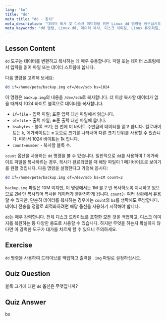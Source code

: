 ```yaml
---
lang: "ko"
title: "dd"
meta_title: "dd - 장치"
meta_description: "데이터 복사 및 디스크 이미징을 위한 Linux dd 명령을 배우십시오. if, of, bs 와 같은 옵션을 이해하십시오. Linux 데이터 관리 여정을 시작하십시오!"
meta_keywords: "dd 명령, Linux dd, 데이터 복사, 디스크 이미징, Linux 튜토리얼, 초보자, 가이드, 데이터 백업"
---
```


## Lesson Content

`dd` 도구는 데이터를 변환하고 복사하는 데 매우 유용합니다. 파일 또는 데이터 스트림에서 입력을 읽어 파일 또는 데이터 스트림에 씁니다.

다음 명령을 고려해 보세요:

```bash
dd if=/home/pete/backup.img of=/dev/sdb bs=1024
```

이 명령은 `backup.img`의 내용을 `/dev/sdb`로 복사합니다. 더 이상 복사할 데이터가 없을 때까지 1024 바이트 블록으로 데이터를 복사합니다.

- `if=file` - 입력 파일; 표준 입력 대신 파일에서 읽습니다.
- `of=file` - 출력 파일; 표준 출력 대신 파일에 씁니다.
- `bs=bytes` - 블록 크기; 한 번에 이 바이트 수만큼의 데이터를 읽고 씁니다. 킬로바이트는 `k`, 메가바이트는 `m` 등으로 크기를 나타내어 다른 크기 단위를 사용할 수 있습니다. 따라서 1024 바이트는 1k 입니다.
- `count=number` - 복사할 블록 수.

`count` 옵션을 사용하는 `dd` 명령을 볼 수 있습니다. 일반적으로 `dd`를 사용하여 1 메가바이트 파일을 복사하려는 경우, 복사가 완료되었을 때 해당 파일이 1 메가바이트로 보이기를 원할 것입니다. 다음 명령을 실행한다고 가정해 봅시다:

```bash
dd if=/home/pete/backup.img of=/dev/sdb bs=1M count=2
```

`backup.img` 파일은 10M 이지만, 이 명령에서는 1M 를 2 번 복사하도록 지시하고 있으므로 2M 만 복사되어 복사된 데이터가 불완전하게 됩니다. `count`는 여러 상황에서 유용할 수 있지만, 단순히 데이터를 복사하는 경우에는 `count`와 `bs`를 생략해도 무방합니다. 데이터 전송을 정말로 최적화하려면 해당 옵션을 사용하기 시작해야 합니다.

`dd`는 매우 강력합니다. 전체 디스크 드라이브를 포함한 모든 것을 백업하고, 디스크 이미지를 복원하는 등 다양한 용도로 사용할 수 있습니다. 하지만 무엇을 하는지 확실하지 않다면 이 강력한 도구가 대가를 치르게 할 수 있으니 주의하세요.

## Exercise

`dd` 명령을 사용하여 드라이브를 백업하고 출력을 `.img` 파일로 설정하십시오.

## Quiz Question

블록 크기에 대한 `dd` 옵션은 무엇입니까?

## Quiz Answer

bs
